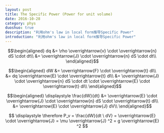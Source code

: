 ```yaml
---
layout: post
title: The Specific Power (Power for unit volume)
date: 2016-10-28
category: phys
duoshuo: true
description: "利用ohm's law in local form推导Specific Power"
introduction: "利用ohm's law in local form推导Specific Power"
---
```


$$\begin{aligned}
dq &= \rho \overrightarrow{v} \cdot \overrightarrow{n} dS \cdot dt\\
&= \overrightarrow{J} \cdot \overrightarrow{n} dS \cdot dt\\
\end{aligned}$$

$$\begin{aligned}
dW &= \overrightarrow{F} \cdot \overrightarrow{t} dl\\
&= dq \overrightarrow{E} \cdot \overrightarrow{t} dl\\
&= \overrightarrow{J} \cdot \overrightarrow{n} dS \cdot dt \cdot \overrightarrow{E} \cdot \overrightarrow{t} dl\\
\end{aligned}$$

$$\begin{aligned}
\displaystyle
\frac{dW}{dt} &= \overrightarrow{E} \cdot \overrightarrow{J} \cdot \overrightarrow{n} dS \cdot \overrightarrow{t} dl\\
&= \overrightarrow{E} \cdot \overrightarrow{J} dV\\
\end{aligned}$$

$$ \displaystyle
\therefore P_v = \frac{dW}{dt \ dV} =  \overrightarrow{E} \cdot \overrightarrow{J}
= \mu \overrightarrow{J} ^2 
= g \overrightarrow{E} ^2
$$